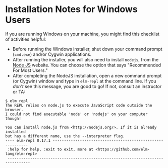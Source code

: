 # Installation Notes for Windows Users

If you are running Windows on your machine, you might find this checklist of activities helpful:

* Before running the Windows installer, shut down your command prompt (`cmd.exe`) and/or Cygwin applications.
* After running the installer, you will also need to install `nodejs`, from the [Node JS](https://nodejs.org/) website. You can choose the option that says "Recommended For Most Users."
* After completing the NodeJS installation, open a new command prompt (or Cygwin) window and type in `elm-repl` at the command line. If you _don't_ see this message, you are good to go! If not, consult an instructor or TA:

```
$ elm repl
The REPL relies on node.js to execute JavaScript code outside the browser.
I could not find executable 'node' or 'nodejs' on your computer though!

You can install node.js from <http://nodejs.org/>. If it is already installed
but has a different name, use the --interpreter flag.
---- elm-repl 0.17.1 -----------------------------------------------------------
 :help for help, :exit to exit, more at <https://github.com/elm-lang/elm-repl>
 --------------------------------------------------------------------------------
```

